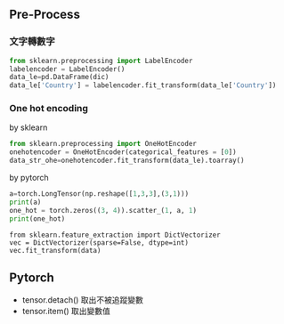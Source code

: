 ## Pre-Process
### 文字轉數字
``` python
from sklearn.preprocessing import LabelEncoder
labelencoder = LabelEncoder()
data_le=pd.DataFrame(dic)
data_le['Country'] = labelencoder.fit_transform(data_le['Country'])
```
### One hot encoding
by sklearn
```python
from sklearn.preprocessing import OneHotEncoder
onehotencoder = OneHotEncoder(categorical_features = [0])
data_str_ohe=onehotencoder.fit_transform(data_le).toarray()
```
by pytorch
``` python
a=torch.LongTensor(np.reshape([1,3,3],(3,1)))
print(a)
one_hot = torch.zeros((3, 4)).scatter_(1, a, 1)
print(one_hot)
```
```
from sklearn.feature_extraction import DictVectorizer
vec = DictVectorizer(sparse=False, dtype=int)
vec.fit_transform(data)
```
## Pytorch
- tensor.detach() 取出不被追蹤變數
- tensor.item() 取出變數值